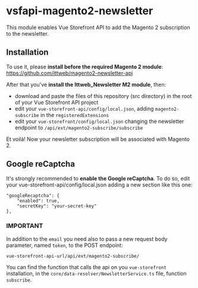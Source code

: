 # vsfapi-magento2-newsletter
This module enables Vue Storefront API to add the Magento 2 subscription to the newsletter.

## Installation
To use it, please **install before the required Magento 2 module**:
https://github.com/ittweb/magento2-newsletter-api

After that you've **install the Ittweb_Newsletter M2 module**, then:
 - download and paste the files of this repository (src directory) in the root of your Vue Storefront API project
 - edit your `vue-storefront-api/config/local.json`, adding `magento2-subscribe` in the `registeredExtensions`
 - edit your `vue-storefront/config/local.json` changing the newsletter endpoint to `/api/ext/magento2-subscribe/subscribe`

Et voilà! Now your newsletter subscription will be associated with Magento 2.

## Google reCaptcha
It's strongly recommended to **enable the Google reCaptcha**.
To do so, edit your vue-storefront-api/config/local.json adding a new section like this one:
```
"googleRecaptcha": {
    "enabled": true,
    "secretKey": "your-secret-key"
},
```


### IMPORTANT
In addition to the `email` you need also to pass a new request body parameter, named `token`, to the POST endpoint:

`vue-storefront-api-url/api/ext/magento2-subscribe/`

You can find the function that calls the api on you `vue-storefront` installation, in the `core/data-resolver/NewsletterService.ts` file, function `subscribe`.
